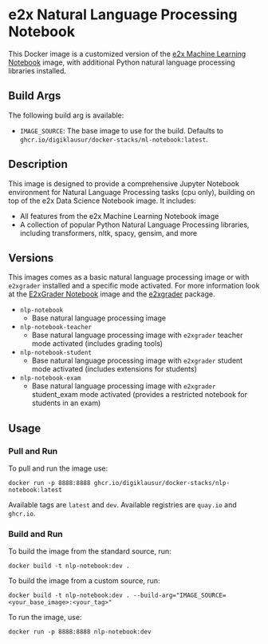 # e2x Natural Language Processing Notebook

This Docker image is a customized version of the [e2x Machine Learning Notebook](../ml-notebook) image, with additional Python natural language processing libraries installed.

## Build Args

The following build arg is available:

* `IMAGE_SOURCE`: The base image to use for the build. Defaults to `ghcr.io/digiklausur/docker-stacks/ml-notebook:latest`.

## Description

This image is designed to provide a comprehensive Jupyter Notebook environment for Natural Language Processing tasks (cpu only), building on top of the e2x Data Science Notebook image. It includes:

* All features from the e2x Machine Learning Notebook image
* A collection of popular Python Natural Language Processing libraries, including transformers, nltk, spacy, gensim, and more

## Versions

This images comes as a basic natural language processing image or with `e2xgrader` installed and a specific mode activated.
For more information look at the [E2xGrader Notebook](../e2xgrader-notebook) image and the [e2xgrader](https://github.com/Digiklausur/e2xgrader) package.

* `nlp-notebook`
    + Base natural language processing image
* `nlp-notebook-teacher`
    + Base natural language processing image with `e2xgrader` teacher mode activated (includes grading tools)
* `nlp-notebook-student`
    + Base natural language processing image with `e2xgrader` student mode activated (includes extensions for students)
* `nlp-notebook-exam`
    + Base natural language processing image with `e2xgrader` student_exam mode activated (provides a restricted notebook for students in an exam)

## Usage

### Pull and Run

To pull and run the image use:

`docker run -p 8888:8888 ghcr.io/digiklausur/docker-stacks/nlp-notebook:latest`

Available tags are `latest` and `dev`. Available registries are `quay.io` and `ghcr.io`.

### Build and Run

To build the image from the standard source, run:

`docker build -t nlp-notebook:dev .`

To build the image from a custom source, run:

`docker build -t nlp-notebook:dev . --build-arg="IMAGE_SOURCE=<your_base_image>:<your_tag>"`

To run the image, use:

`docker run -p 8888:8888 nlp-notebook:dev`